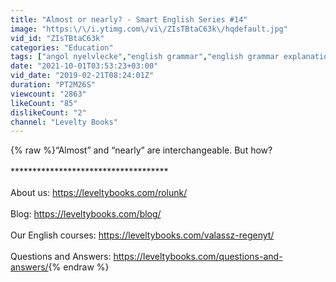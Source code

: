 ```yaml
---
title: "Almost or nearly? - Smart English Series #14"
image: "https:\/\/i.ytimg.com\/vi\/ZIsTBtaC63k\/hqdefault.jpg"
vid_id: "ZIsTBtaC63k"
categories: "Education"
tags: ["angol nyelvlecke","english grammar","english grammar explanation"]
date: "2021-10-01T03:53:23+03:00"
vid_date: "2019-02-21T08:24:01Z"
duration: "PT2M26S"
viewcount: "2863"
likeCount: "85"
dislikeCount: "2"
channel: "Levelty Books"
---
```

{% raw %}“Almost” and “nearly” are interchangeable. But how?<br /><br />************************************<br /><br />About us: <a rel="nofollow" target="blank" href="https://leveltybooks.com/rolunk/">https://leveltybooks.com/rolunk/</a><br /><br />Blog: <a rel="nofollow" target="blank" href="https://leveltybooks.com/blog/">https://leveltybooks.com/blog/</a><br /><br />Our English courses: <a rel="nofollow" target="blank" href="https://leveltybooks.com/valassz-regenyt/">https://leveltybooks.com/valassz-regenyt/</a><br /><br />Questions and Answers: <a rel="nofollow" target="blank" href="https://leveltybooks.com/questions-and-answers/">https://leveltybooks.com/questions-and-answers/</a>{% endraw %}

